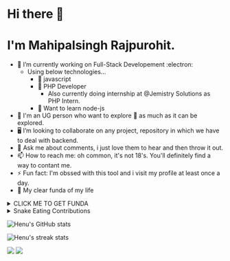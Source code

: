 # Hi there 👋
# I'm Mahipalsingh Rajpurohit.

- 🔭 I’m currently working on Full-Stack Developement :electron:
    - Using below technologies...
      - 🌱 javascript
      - 🌱 PHP Developer
          - Also currently doing internship at @Jemistry Solutions as PHP Intern.
      - 🌱 Want to learn node-js
- :dart: I'm an UG person who want to explore :crystal_ball: as much as it can be explored.
- :desktop_computer: I’m looking to collaborate on any project, repository in which we have to deal with backend.
- 💬 Ask me about comments, i just love them to hear and then throw it out.
- 📫 How to reach me: oh common, it's not 18's. You'll definitely find a way to contant me.
- ⚡ Fun fact: I'm obssed with this tool and i visit my profile at least once a day.
- :scroll: My clear funda of my life
<details><summary>CLICK ME TO GET FUNDA</summary>
<p>

#### Here it is mentioned!, just close it once you read coz i don't want it to be stolen.:stuck_out_tongue_winking_eye:

```python
import time, depression, notSleep
while True:
    
    eat()
    sleep()
    code()
    repeat()
    
````

</p>
</details>

<details><summary>Snake Eating Contributions</summary>
<p>
    
## Snake	:snake: eating my contribution graph :world_map:
    
![snake gif](https://github.com/mahipurohit1/mahipurohit1/blob/output/github-contribution-grid-snake.gif)
    
</p>
</details>

![Henu's GitHub stats](https://github-readme-stats.vercel.app/api?username=mahipurohit1&show_icons=true&theme=radical)

![Henu's streak stats](https://github-readme-streak-stats.herokuapp.com/?user=mahipurohit1&)  

<img src ="https://github-readme-stats.vercel.app/api/top-langs/?username=mahipurohit1">

<img src="https://github-profile-trophy.vercel.app/?username=mahipurohit1">
